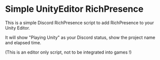 # Simple UnityEditor RichPresence

This is a simple Discord RichPresence script to add RichPresence to your Unity Editor. 

It will show "Playing Unity" as your Discord status, show the project name and elapsed time. 

(This is an editor only script, not to be integrated into games !)
